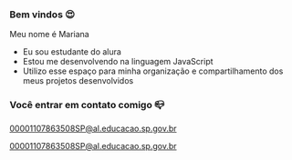 ### Bem vindos 😍

Meu nome é Mariana

- Eu sou estudante do alura
- Estou me desenvolvendo na linguagem JavaScript
- Utilizo esse espaço para minha organização e compartilhamento dos meus projetos desenvolvidos

### Você entrar em contato comigo 📪

00001107863508SP@al.educacao.sp.gov.br

00001107863508SP@al.educacao.sp.gov.br
